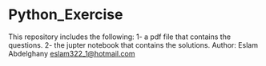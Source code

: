 # Python_Exercise
This repository includes the following:
1- a pdf file that contains the questions.
2- the jupter notebook that contains the solutions.
Author:
Eslam Abdelghany 
eslam322_1@hotmail.com
